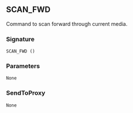 ## SCAN\_FWD

Command to scan forward through current media.


### Signature

`SCAN_FWD ()`


### Parameters

`None`


### SendToProxy

`None`